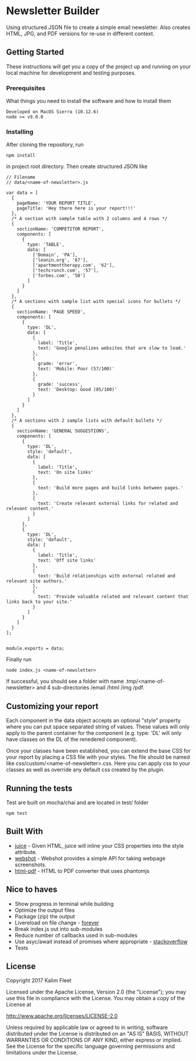 # Newsletter Builder

Using structured JSON file to create a simple email newsletter. Also creates HTML, JPG, and PDF versions for re-use in different context.

## Getting Started

These instructions will get you a copy of the project up and running on your local machine for development and testing purposes.

### Prerequisites

What things you need to install the software and how to install them

```
Developed on MacOS Sierra (10.12.6) 
node >= v9.0.0
```

### Installing

After cloning the repository, run

```
npm install
```

in project root directory. Then create structured JSON like 

```
// Filename
// data/<name-of-newsletter>.js

var data = [
  {
    pageName: 'YOUR REPORT TITLE',
    pageTitle: 'Hey there here is your report!!!'
  },
  /* A section with sample table with 2 columns and 4 rows */
  {
    sectionName: 'COMPETITOR REPORT',
    components: [
      {
        type: 'TABLE',
        data: [
          ['Domain', 'PA'],
          ['leanin.org', '67'],
          ['apartmenttherapy.com', '62'],
          ['techcrunch.com', '57'],
          ['forbes.com', '50']
        ]
      }
    ]
  },
  /* A sections with sample list with special icons for bullets */
  {
    sectionName: 'PAGE SPEED',
    components: [
      {
        type: 'DL',
        data: [
          {
            label: 'Title',
            text: 'Google penalizes websites that are slow to load.'
          },
          {
            grade: 'error',
            text: 'Mobile: Poor (57/100)'
          },
          {
            grade: 'success',
            text: 'Desktop: Good (85/100)'
          }
        ]
      }
    ]
  },
  /* A sections with 2 sample lists with default bullets */
  {
    sectionName: 'GENERAL SUGGESTIONS',
    components: [
      {
        type: 'DL',
        style: 'default',
        data: [
          {
            label: 'Title',
            text: 'On site links'
          },
          {
            text: 'Build more pages and build links between pages.'
          },
          {
            text: 'Create relevant external links for related and relevant content.'
          }
        ]
      },
      {
        type: 'DL',
        style: 'default',
        data: [
          {
            label: 'Title',
            text: 'Off site links'
          },
          {
            text: 'Build relationships with external related and relevant site authors.'
          },
          {
            text: 'Provide valuable related and relevant content that links back to your site.'
          }
        ]
      }
    ]
  }
];


module.exports = data;

```

Finally run

```
node index.js <name-of-newsletter>
```

If successful, you should see a folder with name .tmp/\<name-of-newsletter\> and 4 sub-directories /email /html /img /pdf.

## Customizing your report

Each component in the data object accepts an optional "style" property where you can put space separated string of values. These values will only apply to the parent container for the component (e.g. type: 'DL' will only have classes on the DL of the renedered component).

Once your classes have been established, you can extend the base CSS for your report by placing a CSS file with your styles. The file should be named like css/custom/\<name-of-newsletter\>.css. Here you can apply css to your classes as well as override any default css created by the plugin.


## Running the tests

Test are built on mocha/chai and are located in test/ folder

```
npm test
```

## Built With

* [juice](https://www.npmjs.com/package/juice) - Given HTML, juice will inline your CSS properties into the style attribute.
* [webshot](https://www.npmjs.com/package/webshot) - Webshot provides a simple API for taking webpage screenshots.
* [html-pdf](https://www.npmjs.com/package/html-pdf) - HTML to PDF converter that uses phantomjs



## Nice to haves

* Show progress in terminal while building
* Optimize the output files
* Package (zip) the output
* Livereload on file change - [forever](https://github.com/foreverjs/forever)
* Break index.js out into sub-modules
* Reduce number of callbacks used in sub-modules
* Use asyc/await instead of promises where appropriate - [stackoverflow](https://stackoverflow.com/questions/40593875/using-filesystem-in-node-js-with-async-await#answer-42351088)
* Tests


## License

Copyright 2017 Kalim Fleet

Licensed under the Apache License, Version 2.0 (the "License"); you may use this file  in compliance with the License. You may obtain a copy of the License at

http://www.apache.org/licenses/LICENSE-2.0

Unless required by applicable law or agreed to in writing, software distributed under the License is distributed on an "AS IS" BASIS, WITHOUT WARRANTIES OR CONDITIONS OF ANY KIND, either express or implied. See the License for the specific language governing permissions and limitations under the License.
